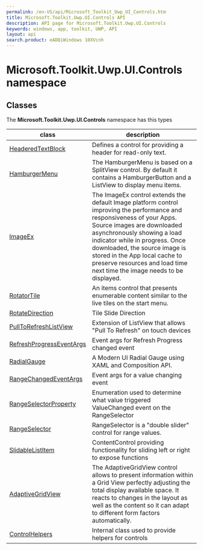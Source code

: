 ```yaml
---
permalink: /en-US/api/Microsoft_Toolkit_Uwp_UI_Controls.htm
title: Microsoft.Toolkit.Uwp.UI.Controls API 
description: API page for Microsoft.Toolkit.Uwp.UI.Controls
keywords: windows, app, toolkit, UWP, API
layout: api
search.product: eADQiWindows 10XVcnh
---
```



# Microsoft.Toolkit.Uwp.UI.Controls namespace

## Classes

The **Microsoft.Toolkit.Uwp.UI.Controls** namespace has this types


| class | description || --- | --- || [HeaderedTextBlock](Microsoft_Toolkit_Uwp_UI_Controls_HeaderedTextBlock.htm) | Defines a control for providing a header for read-only text. || [HamburgerMenu](Microsoft_Toolkit_Uwp_UI_Controls_HamburgerMenu.htm) | The HamburgerMenu is based on a SplitView control. By default it contains a HamburgerButton and a ListView to display menu items. || [ImageEx](Microsoft_Toolkit_Uwp_UI_Controls_ImageEx.htm) | The ImageEx control extends the default Image platform control improving the performance and responsiveness of your Apps. Source images are downloaded asynchronously showing a load indicator while in progress. Once downloaded, the source image is stored in the App local cache to preserve resources and load time next time the image needs to be displayed. || [RotatorTile](Microsoft_Toolkit_Uwp_UI_Controls_RotatorTile.htm) | An items control that presents enumerable content similar to the live tiles on the start menu. || [RotateDirection](Microsoft_Toolkit_Uwp_UI_Controls_RotatorTile_RotateDirection.htm) | Tile Slide Direction || [PullToRefreshListView](Microsoft_Toolkit_Uwp_UI_Controls_PullToRefreshListView.htm) | Extension of ListView that allows "Pull To Refresh" on touch devices || [RefreshProgressEventArgs](Microsoft_Toolkit_Uwp_UI_Controls_RefreshProgressEventArgs.htm) | Event args for Refresh Progress changed event || [RadialGauge](Microsoft_Toolkit_Uwp_UI_Controls_RadialGauge.htm) | A Modern UI Radial Gauge using XAML and Composition API. || [RangeChangedEventArgs](Microsoft_Toolkit_Uwp_UI_Controls_RangeChangedEventArgs.htm) | Event args for a value changing event || [RangeSelectorProperty](Microsoft_Toolkit_Uwp_UI_Controls_RangeSelectorProperty.htm) | Enumeration used to determine what value triggered ValueChanged event on the RangeSelector || [RangeSelector](Microsoft_Toolkit_Uwp_UI_Controls_RangeSelector.htm) | RangeSelector is a "double slider" control for range values. || [SlidableListItem](Microsoft_Toolkit_Uwp_UI_Controls_SlidableListItem.htm) | ContentControl providing functionality for sliding left or right to expose functions || [AdaptiveGridView](Microsoft_Toolkit_Uwp_UI_Controls_AdaptiveGridView.htm) | The AdaptiveGridView control allows to present information within a Grid View perfectly adjusting the total display available space. It reacts to changes in the layout as well as the content so it can adapt to different form factors automatically. || [ControlHelpers](Microsoft_Toolkit_Uwp_ControlHelpers.htm) | Internal class used to provide helpers for controls |